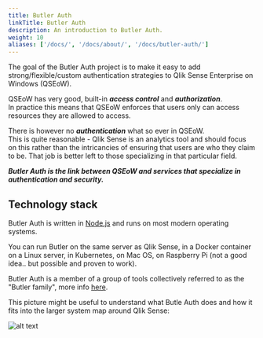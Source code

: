 ```yaml
---
title: Butler Auth
linkTitle: Butler Auth
description: An introduction to Butler Auth.
weight: 10
aliases: ['/docs/', '/docs/about/', '/docs/butler-auth/']
---
```


The goal of the Butler Auth project is to make it easy to add strong/flexible/custom authentication strategies to Qlik Sense Enterprise on Windows (QSEoW).  

QSEoW has very good, built-in ***access control*** and ***authorization***.  
In practice this means that QSEoW enforces that users only can access resources they are allowed to access.

There is however no ***authentication*** what so ever in QSEoW.  
This is quite reasonable - Qlik Sense is an analytics tool and should focus on this rather than the intricancies of ensuring that users are who they claim to be. That job is better left to those specializing in that particular field.

***Butler Auth is the link between QSEoW and services that specialize in authentication and security.***

## Technology stack

Butler Auth is written in [Node.js](https://nodejs.org/en/) and runs on most modern operating systems.

You can run Butler on the same server as Qlik Sense, in a Docker container on a Linux server, in Kubernetes, on Mac OS, on Raspberry Pi (not a good idea.. but possible and proven to work).

Butler Auth is a member of a group of tools collectively referred to as the "Butler family", more info [here](/docs/about/butler-family).

This picture might be useful to understand what Butle Auth does and how it fits into the larger system map around Qlik Sense:

![alt text](/img/butler-auth-system-overview-1.png "Butler Auth high level system overview")  
